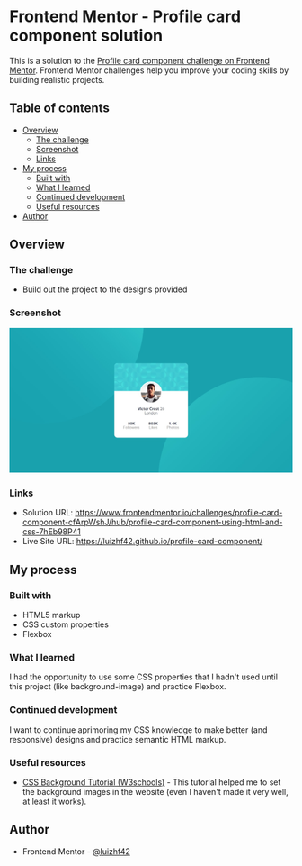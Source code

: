 # Frontend Mentor - Profile card component solution

This is a solution to the [Profile card component challenge on Frontend Mentor](https://www.frontendmentor.io/challenges/profile-card-component-cfArpWshJ). Frontend Mentor challenges help you improve your coding skills by building realistic projects. 

## Table of contents

- [Overview](#overview)
  - [The challenge](#the-challenge)
  - [Screenshot](#screenshot)
  - [Links](#links)
- [My process](#my-process)
  - [Built with](#built-with)
  - [What I learned](#what-i-learned)
  - [Continued development](#continued-development)
  - [Useful resources](#useful-resources)
- [Author](#author)

## Overview

### The challenge

- Build out the project to the designs provided

### Screenshot

![](images/screenshot.jpg)

### Links

- Solution URL: https://www.frontendmentor.io/challenges/profile-card-component-cfArpWshJ/hub/profile-card-component-using-html-and-css-7hEb98P41
- Live Site URL: https://luizhf42.github.io/profile-card-component/

## My process

### Built with

- HTML5 markup
- CSS custom properties
- Flexbox

### What I learned

I had the opportunity to use some CSS properties that I hadn't used until this project (like background-image) and practice Flexbox.

### Continued development

I want to continue aprimoring my CSS knowledge to make better (and responsive) designs and practice semantic HTML markup.

### Useful resources

- [CSS Background Tutorial (W3schools)](https://www.w3schools.com/css/css_background.asp) - This tutorial helped me to set the background images in the website (even I haven't made it very well, at least it works).

## Author

- Frontend Mentor - [@luizhf42](https://www.frontendmentor.io/profile/luizhf42)
